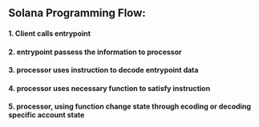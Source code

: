 ## Solana Programming Flow:
#### 1. Client calls entrypoint
#### 2. entrypoint passess the information to processor
#### 3. processor uses instruction to decode entrypoint data
#### 4. processor uses necessary function to satisfy instruction
#### 5. processor, using function change state through ecoding or decoding specific account state
